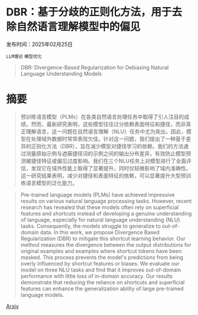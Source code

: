 # DBR：基于分歧的正则化方法，用于去除自然语言理解模型中的偏见

发布时间：2025年02月25日

`LLM理论` `模型优化`

> DBR: Divergence-Based Regularization for Debiasing Natural Language Understanding Models

# 摘要

> 预训练语言模型（PLMs）在各类自然语言处理任务中取得了引人注目的成绩。然而，最新研究表明，这些模型往往过分依赖表面特征和捷径，而非真正理解语言，这一问题在自然语言理解（NLU）任务中尤为突出。因此，模型在处理域外数据时常常表现欠佳。针对这一问题，我们提出了一种基于差异的正则化方法（DBR），旨在减少模型对捷径学习的依赖。我们的方法通过测量原始示例与遮蔽捷径词的示例之间的输出分布差异，有效防止模型预测被捷径特征或偏见过度影响。我们在三个NLU任务上对模型进行了全面评估，发现它在域外性能上取得了显著提升，同时仅轻微影响了域内准确性。这一研究结果表明，减少对捷径和表面特征的依赖，可以显著提升大型预训练语言模型的泛化能力。

> Pre-trained language models (PLMs) have achieved impressive results on various natural language processing tasks. However, recent research has revealed that these models often rely on superficial features and shortcuts instead of developing a genuine understanding of language, especially for natural language understanding (NLU) tasks. Consequently, the models struggle to generalize to out-of-domain data. In this work, we propose Divergence Based Regularization (DBR) to mitigate this shortcut learning behavior. Our method measures the divergence between the output distributions for original examples and examples where shortcut tokens have been masked. This process prevents the model's predictions from being overly influenced by shortcut features or biases. We evaluate our model on three NLU tasks and find that it improves out-of-domain performance with little loss of in-domain accuracy. Our results demonstrate that reducing the reliance on shortcuts and superficial features can enhance the generalization ability of large pre-trained language models.

[Arxiv](https://arxiv.org/abs/2502.18353)